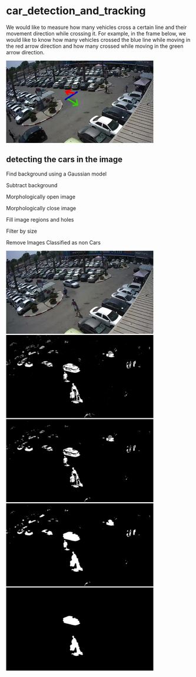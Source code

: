 # car_detection_and_tracking

We would like to measure how many vehicles cross a certain line and their movement direction while
crossing it.
For example, in the frame below, we would like to know how many vehicles crossed the blue line while
moving in the red arrow direction and how many crossed while moving in the green arrow direction.

<img src="images/parking.png" alt="drawing" width="400"/>

## detecting the cars in the image
Find background using a Gaussian model

Subtract background

Morphologically open image

Morphologically close image

Fill image regions and holes

Filter by size

Remove Images Classified as non Cars



<img src="images/1.jpg" alt="drawing" width="400"/>
<img src="images/2.jpg" alt="drawing" width="400"/>
<img src="images/3.jpg" alt="drawing" width="400"/>
<img src="images/4.jpg" alt="drawing" width="400"/>
<img src="images/5.jpg" alt="drawing" width="400"/>

